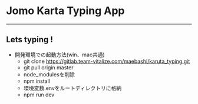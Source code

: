 # Jomo Karta Typing App
---
## Lets typing !

- 開発環境での起動方法(win、mac共通)
  - git clone https://gitlab.team-vitalize.com/maebashi/karuta_typing.git
  - git pull origin master
  - node_modulesを削除
  - npm install
  - 環境変数.envをルートディレクトリに格納
  - npm run dev
